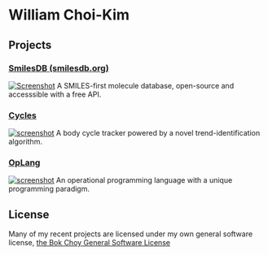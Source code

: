 # William Choi-Kim
## Projects
### [SmilesDB (smilesdb.org)](https://github.com/rockwillck/smilesdb)
[![Screenshot](https://camo.githubusercontent.com/bb9df81fffd2bcef53ad92bdbcb6374e6bfcfe2a3af32057264c620429c8e28f/68747470733a2f2f692e696d6775722e636f6d2f5a6d73345648732e706e67)](https://smilesdb.org)
A SMILES-first molecule database, open-source and accesssible with a free API.
### [Cycles](https://github.com/rockwillck/Cycles)
[![screenshot](https://www.rockwill.dev/assets/imgs/cycles.png)](https://trackyourcycles.com/landing)
A body cycle tracker powered by a novel trend-identification algorithm.
### [OpLang](https://github.com/rockwillck/oplang)
[![screenshot](https://i.imgur.com/jqqm9h7.png)](https://rockwill.dev/OpLang)
An operational programming language with a unique programming paradigm.
## License
Many of my recent projects are licensed under my own general software license, [the Bok Choy General Software License](https://github.com/rockwillck/Bok-Choy-License)
